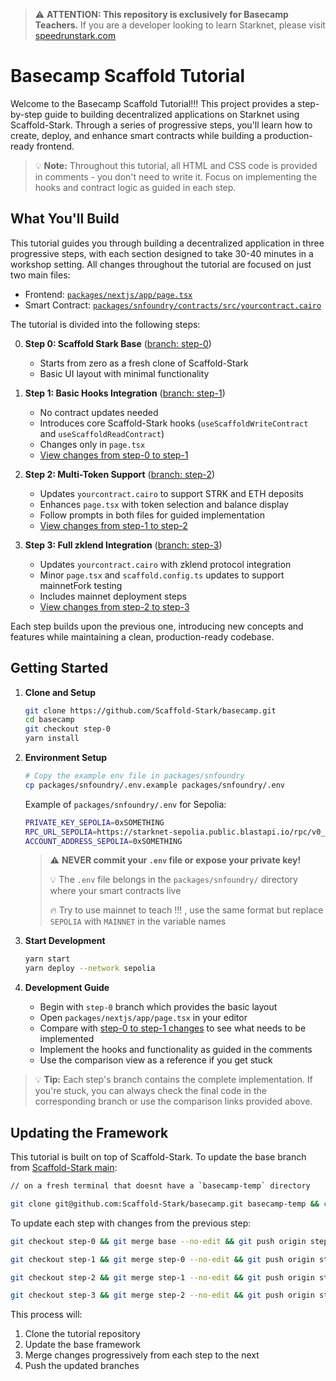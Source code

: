 > ⚠️ **ATTENTION: This repository is exclusively for Basecamp Teachers.**
> If you are a developer looking to learn Starknet, please visit [speedrunstark.com](https://speedrunstark.com)

# Basecamp Scaffold Tutorial

Welcome to the Basecamp Scaffold Tutorial!!! This project provides a step-by-step guide to building decentralized applications on Starknet using Scaffold-Stark. Through a series of progressive steps, you'll learn how to create, deploy, and enhance smart contracts while building a production-ready frontend.

> 💡 **Note:** Throughout this tutorial, all HTML and CSS code is provided in comments - you don't need to write it. Focus on implementing the hooks and contract logic as guided in each step.

## What You'll Build

This tutorial guides you through building a decentralized application in three progressive steps, with each section designed to take 30-40 minutes in a workshop setting. All changes throughout the tutorial are focused on just two main files:
- Frontend: [`packages/nextjs/app/page.tsx`](https://github.com/Scaffold-Stark/basecamp/blob/base/packages/nextjs/app/page.tsx)
- Smart Contract: [`packages/snfoundry/contracts/src/yourcontract.cairo`](https://github.com/Scaffold-Stark/basecamp/blob/base/packages/snfoundry/contracts/src/yourcontract.cairo)

The tutorial is divided into the following steps:

0. **Step 0: Scaffold Stark Base** ([branch: step-0](https://github.com/Scaffold-Stark/basecamp/tree/step-0))
   - Starts from zero as a fresh clone of Scaffold-Stark
   - Basic UI layout with minimal functionality

1. **Step 1: Basic Hooks Integration** ([branch: step-1](https://github.com/Scaffold-Stark/basecamp/tree/step-1))
   - No contract updates needed
   - Introduces core Scaffold-Stark hooks (`useScaffoldWriteContract` and `useScaffoldReadContract`)
   - Changes only in `page.tsx`
   - [View changes from step-0 to step-1](https://github.com/Scaffold-Stark/basecamp/compare/step-0...step-1)

2. **Step 2: Multi-Token Support** ([branch: step-2](https://github.com/Scaffold-Stark/basecamp/tree/step-2))
   - Updates `yourcontract.cairo` to support STRK and ETH deposits
   - Enhances `page.tsx` with token selection and balance display
   - Follow prompts in both files for guided implementation
   - [View changes from step-1 to step-2](https://github.com/Scaffold-Stark/basecamp/compare/step-1...step-2)

3. **Step 3: Full zklend Integration** ([branch: step-3](https://github.com/Scaffold-Stark/basecamp/tree/step-3))
   - Updates `yourcontract.cairo` with zklend protocol integration
   - Minor `page.tsx` and `scaffold.config.ts` updates to support mainnetFork testing
   - Includes mainnet deployment steps
   - [View changes from step-2 to step-3](https://github.com/Scaffold-Stark/basecamp/compare/step-2...step-3)

Each step builds upon the previous one, introducing new concepts and features while maintaining a clean, production-ready codebase.



## Getting Started

1. **Clone and Setup**
   ```bash
   git clone https://github.com/Scaffold-Stark/basecamp.git
   cd basecamp
   git checkout step-0
   yarn install
   ```

2. **Environment Setup**
   ```bash
   # Copy the example env file in packages/snfoundry
   cp packages/snfoundry/.env.example packages/snfoundry/.env
   ```
   Example of `packages/snfoundry/.env` for Sepolia:
   ```bash
   PRIVATE_KEY_SEPOLIA=0xSOMETHING
   RPC_URL_SEPOLIA=https://starknet-sepolia.public.blastapi.io/rpc/v0_7
   ACCOUNT_ADDRESS_SEPOLIA=0xSOMETHING
   ```
   > ⚠️ **NEVER commit your `.env` file or expose your private key!**
   > 
   > 💡 The `.env` file belongs in the `packages/snfoundry/` directory where your smart contracts live
   >
   > 🔥 Try to use mainnet to teach !!! , use the same format but replace `SEPOLIA` with `MAINNET` in the variable names

3. **Start Development**
   ```bash
   yarn start
   yarn deploy --network sepolia
   ```

4. **Development Guide**
   - Begin with `step-0` branch which provides the basic layout
   - Open `packages/nextjs/app/page.tsx` in your editor
   - Compare with [step-0 to step-1 changes](https://github.com/Scaffold-Stark/basecamp/compare/step-0...step-1) to see what needs to be implemented
   - Implement the hooks and functionality as guided in the comments
   - Use the comparison view as a reference if you get stuck

> 💡 **Tip:** Each step's branch contains the complete implementation. If you're stuck, you can always check the final code in the corresponding branch or use the comparison links provided above.


## Updating the Framework

This tutorial is built on top of Scaffold-Stark. To update the base branch from [Scaffold-Stark main](https://github.com/Scaffold-Stark/scaffold-stark-2):

```bash
// on a fresh terminal that doesnt have a `basecamp-temp` directory

git clone git@github.com:Scaffold-Stark/basecamp.git basecamp-temp && cd basecamp-temp && git checkout base && mkdir temp_scaffold && cd temp_scaffold && git clone git@github.com:Scaffold-Stark/scaffold-stark-2.git . && rm -rf .git .github README.md && cp -r * ../ && cd .. && rm -rf temp_scaffold && git add . && git commit -m "Update framework to latest version" && git push origin base
```

To update each step with changes from the previous step:

```bash
git checkout step-0 && git merge base --no-edit && git push origin step-0
```

```bash
git checkout step-1 && git merge step-0 --no-edit && git push origin step-1
```

```bash
git checkout step-2 && git merge step-1 --no-edit && git push origin step-2
```

```bash
git checkout step-3 && git merge step-2 --no-edit && git push origin step-3
```

This process will:
1. Clone the tutorial repository
2. Update the base framework
3. Merge changes progressively from each step to the next
4. Push the updated branches